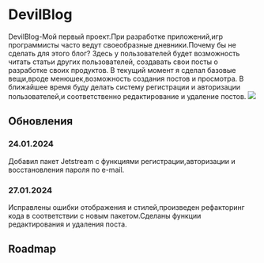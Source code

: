<h1>DevilBlog</h1>
<p>DevilBlog-Мой первый проект.При разработке приложений,игр программисты часто ведут своеобразные дневники.Почему бы не сделать для этого
блог?
Здесь у пользователей будет возможность читать статьи других пользователей, создавать свои посты о разработке своих продуктов.
В текущий момент я сделал базовые вещи,вроде менюшек,возможность создания постов и просмотра.
    В ближайшее время буду делать систему регистрации и авторизации пользователей,и соответственно редактирование и удаление постов.
    <img src="https://github.com/Nixonnes/DevilBlog/assets/62841522/12a8ff78-97eb-4b70-a492-bd9452a00c88">


</p>
<h2>Обновления</h2>
<h3>24.01.2024</h3>
Добавил пакет Jetstream с функциями регистрации,авторизации и восстановления пароля по e-mail.
<h3>27.01.2024</h3>
    Исправлены ошибки отображения и стилей,произведен рефакторинг кода в соответствии с новым пакетом.Сделаны функции редактирования и удаления поста.
<h2>Roadmap</h2>
